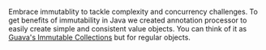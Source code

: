 Embrace immutablity to tackle complexity and concurrency challenges. To get benefits of immutability in Java we created annotation processor
to easily create simple and consistent value objects. You can think of it as
[Guava's Immutable Collections](https://code.google.com/p/guava-libraries/wiki/ImmutableCollectionsExplained)
but for regular objects.
